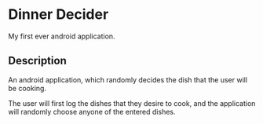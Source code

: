 
# Dinner Decider

My first ever android application.

## Description

An android application, which randomly decides the dish that the user will be cooking.

The user will first log the dishes that they desire to cook, and the application will randomly choose anyone of the entered dishes.



